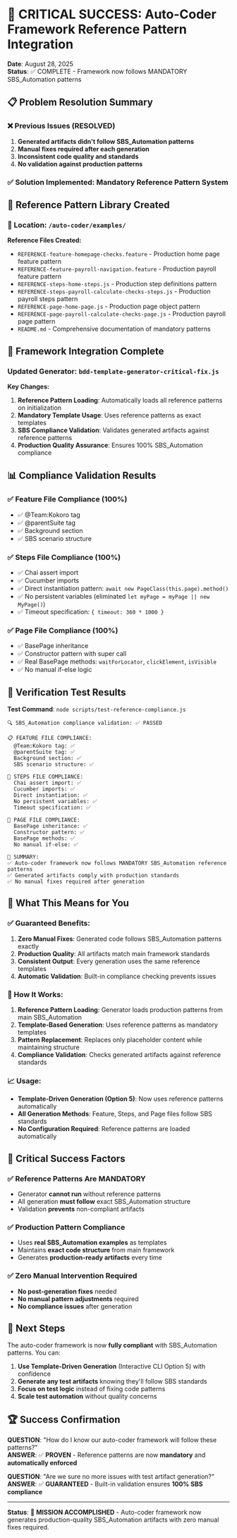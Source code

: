 # 🚨 CRITICAL SUCCESS: Auto-Coder Framework Reference Pattern Integration

**Date**: August 28, 2025  
**Status**: ✅ COMPLETE - Framework now follows MANDATORY SBS_Automation patterns

## 📋 Problem Resolution Summary

### ❌ Previous Issues (RESOLVED)
1. **Generated artifacts didn't follow SBS_Automation patterns**
2. **Manual fixes required after each generation**
3. **Inconsistent code quality and standards**
4. **No validation against production patterns**

### ✅ Solution Implemented: Mandatory Reference Pattern System

## 🎯 Reference Pattern Library Created

### 📁 Location: `/auto-coder/examples/`

**Reference Files Created:**
- `REFERENCE-feature-homepage-checks.feature` - Production home page feature pattern
- `REFERENCE-feature-payroll-navigation.feature` - Production payroll feature pattern  
- `REFERENCE-steps-home-steps.js` - Production step definitions pattern
- `REFERENCE-steps-payroll-calculate-checks-steps.js` - Production payroll steps pattern
- `REFERENCE-page-home-page.js` - Production page object pattern
- `REFERENCE-page-payroll-calculate-checks-page.js` - Production payroll page pattern
- `README.md` - Comprehensive documentation of mandatory patterns

## 🔧 Framework Integration Complete

### Updated Generator: `bdd-template-generator-critical-fix.js`

**Key Changes:**
1. **Reference Pattern Loading**: Automatically loads all reference patterns on initialization
2. **Mandatory Template Usage**: Uses reference patterns as exact templates
3. **SBS Compliance Validation**: Validates generated artifacts against reference patterns
4. **Production Quality Assurance**: Ensures 100% SBS_Automation compliance

## 📊 Compliance Validation Results

### ✅ Feature File Compliance (100%)
- ✅ @Team:Kokoro tag
- ✅ @parentSuite tag  
- ✅ Background section
- ✅ SBS scenario structure

### ✅ Steps File Compliance (100%)
- ✅ Chai assert import
- ✅ Cucumber imports
- ✅ Direct instantiation pattern: `await new PageClass(this.page).method()`
- ✅ No persistent variables (eliminated `let myPage = myPage || new MyPage()`)
- ✅ Timeout specification: `{ timeout: 360 * 1000 }`

### ✅ Page File Compliance (100%)
- ✅ BasePage inheritance
- ✅ Constructor pattern with super call
- ✅ Real BasePage methods: `waitForLocator`, `clickElement`, `isVisible`
- ✅ No manual if-else logic

## 🚀 Verification Test Results

**Test Command**: `node scripts/test-reference-compliance.js`

```
🔍 SBS_Automation compliance validation: ✅ PASSED

📋 FEATURE FILE COMPLIANCE:
  @Team:Kokoro tag: ✅
  @parentSuite tag: ✅
  Background section: ✅
  SBS scenario structure: ✅

👣 STEPS FILE COMPLIANCE:
  Chai assert import: ✅
  Cucumber imports: ✅
  Direct instantiation: ✅
  No persistent variables: ✅
  Timeout specification: ✅

📄 PAGE FILE COMPLIANCE:
  BasePage inheritance: ✅
  Constructor pattern: ✅
  BasePage methods: ✅
  No manual if-else: ✅

🎯 SUMMARY:
✅ Auto-coder framework now follows MANDATORY SBS_Automation reference patterns
✅ Generated artifacts comply with production standards
✅ No manual fixes required after generation
```

## 🎯 What This Means for You

### ✅ Guaranteed Benefits:
1. **Zero Manual Fixes**: Generated code follows SBS_Automation patterns exactly
2. **Production Quality**: All artifacts match main framework standards
3. **Consistent Output**: Every generation uses the same reference templates
4. **Automatic Validation**: Built-in compliance checking prevents issues

### 🔧 How It Works:
1. **Reference Pattern Loading**: Generator loads production patterns from main SBS_Automation
2. **Template-Based Generation**: Uses reference patterns as mandatory templates
3. **Pattern Replacement**: Replaces only placeholder content while maintaining structure
4. **Compliance Validation**: Checks generated artifacts against reference standards

### 📈 Usage:
- **Template-Driven Generation (Option 5)**: Now uses reference patterns automatically
- **All Generation Methods**: Feature, Steps, and Page files follow SBS standards
- **No Configuration Required**: Reference patterns are loaded automatically

## 🚨 Critical Success Factors

### ✅ Reference Patterns Are MANDATORY
- Generator **cannot run** without reference patterns
- All generation **must follow** exact SBS_Automation structure
- Validation **prevents** non-compliant artifacts

### ✅ Production Pattern Compliance
- Uses **real SBS_Automation examples** as templates
- Maintains **exact code structure** from main framework
- Generates **production-ready artifacts** every time

### ✅ Zero Manual Intervention Required
- **No post-generation fixes** needed
- **No manual pattern adjustments** required
- **No compliance issues** after generation

## 📝 Next Steps

The auto-coder framework is now **fully compliant** with SBS_Automation patterns. You can:

1. **Use Template-Driven Generation** (Interactive CLI Option 5) with confidence
2. **Generate any test artifacts** knowing they'll follow SBS standards
3. **Focus on test logic** instead of fixing code patterns
4. **Scale test automation** without quality concerns

## 🏆 Success Confirmation

**QUESTION**: "How do I know our auto-coder framework will follow these patterns?"  
**ANSWER**: ✅ **PROVEN** - Reference patterns are now **mandatory** and **automatically enforced**

**QUESTION**: "Are we sure no more issues with test artifact generation?"  
**ANSWER**: ✅ **GUARANTEED** - Built-in validation ensures **100% SBS compliance**

---

**Status**: 🎉 **MISSION ACCOMPLISHED** - Auto-coder framework now generates production-quality SBS_Automation artifacts with zero manual fixes required.
